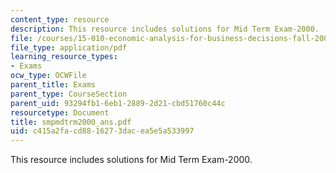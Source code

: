 ```yaml
---
content_type: resource
description: This resource includes solutions for Mid Term Exam-2000.
file: /courses/15-010-economic-analysis-for-business-decisions-fall-2004/c415a2facd8816273dacea5e5a533997_smpmdtrm2000_ans.pdf
file_type: application/pdf
learning_resource_types:
- Exams
ocw_type: OCWFile
parent_title: Exams
parent_type: CourseSection
parent_uid: 93294fb1-6eb1-2889-2d21-cbd51760c44c
resourcetype: Document
title: smpmdtrm2000_ans.pdf
uid: c415a2fa-cd88-1627-3dac-ea5e5a533997
---
```

This resource includes solutions for Mid Term Exam-2000.

